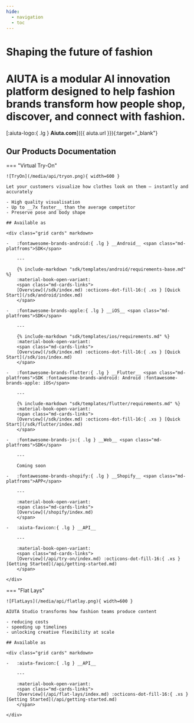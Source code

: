 ```yaml
---
hide:
  - navigation
  - toc
---
```


# Shaping the future of fashion

<h1 class="md-joint-h1">AIUTA is a modular AI innovation platform designed to help fashion brands transform how people shop, discover, and connect with fashion.</h1>

[:aiuta-logo:{ .lg } __Aiuta.com__]({{ aiuta.url }}){:target="_blank"}

## Our Products Documentation

=== "Virtual Try-On"

    ![TryOn](/media/api/tryon.png){ width=600 }

    Let your customers visualize how clothes look on them — instantly and accurately

    - High quality visualisation
    - Up to __7x faster__ than the average competitor
    - Preserve pose and body shape

    ## Available as

    <div class="grid cards" markdown>

    -   :fontawesome-brands-android:{ .lg } __Android__ <span class="md-platfroms">SDK</span>

        ---

        {% include-markdown "sdk/templates/android/requirements-base.md" %}
        :material-book-open-variant: 
        <span class="md-cards-links">
        [Overview](/sdk/index.md) :octicons-dot-fill-16:{ .xs } [Quick Start](/sdk/android/index.md)
        </span>

    -   :fontawesome-brands-apple:{ .lg } __iOS__ <span class="md-platfroms">SDK</span>

        ---

        {% include-markdown "sdk/templates/ios/requirements.md" %}
        :material-book-open-variant:
        <span class="md-cards-links">
        [Overview](/sdk/index.md) :octicons-dot-fill-16:{ .xs } [Quick Start](/sdk/ios/index.md)
        </span>

    -   :fontawesome-brands-flutter:{ .lg } __Flutter__ <span class="md-platfroms">SDK :fontawesome-brands-android: Android :fontawesome-brands-apple: iOS</span>

        ---

        {% include-markdown "sdk/templates/flutter/requirements.md" %}
        :material-book-open-variant:
        <span class="md-cards-links">
        [Overview](/sdk/index.md) :octicons-dot-fill-16:{ .xs } [Quick Start](/sdk/flutter/index.md)
        </span>

    -   :fontawesome-brands-js:{ .lg } __Web__ <span class="md-platfroms">SDK</span>

        ---

        Coming soon

    -   :fontawesome-brands-shopify:{ .lg } __Shopify__ <span class="md-platfroms">APP</span>

        ---

        :material-book-open-variant:
        <span class="md-cards-links">
        [Overview](/shopify/index.md)
        </span>

    -   :aiuta-favicon:{ .lg } __API__

        ---

        :material-book-open-variant:
        <span class="md-cards-links">
        [Overview](/api/try-on/index.md) :octicons-dot-fill-16:{ .xs } [Getting Started](/api/getting-started.md)
        </span>

    </div>

=== "Flat Lays"

    ![FlatLays](/media/api/flatlay.png){ width=600 }

    AIUTA Studio transforms how fashion teams produce content
    
    - reducing costs
    - speeding up timelines
    - unlocking creative flexibility at scale

    ## Available as

    <div class="grid cards" markdown>

    -   :aiuta-favicon:{ .lg } __API__

        ---

        :material-book-open-variant:
        <span class="md-cards-links">
        [Overview](/api/flat-lays/index.md) :octicons-dot-fill-16:{ .xs } [Getting Started](/api/getting-started.md)
        </span>

    </div>
